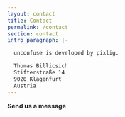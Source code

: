 ```yaml
---
layout: contact
title: Contact
permalink: /contact
section: contact
intro_paragraph: |-

  unconfuse is developed by pixlig.

  Thomas Billicsich
  Stifterstraße 14
  9020 Klagenfurt
  Austria
---
```


**Send us a message**
